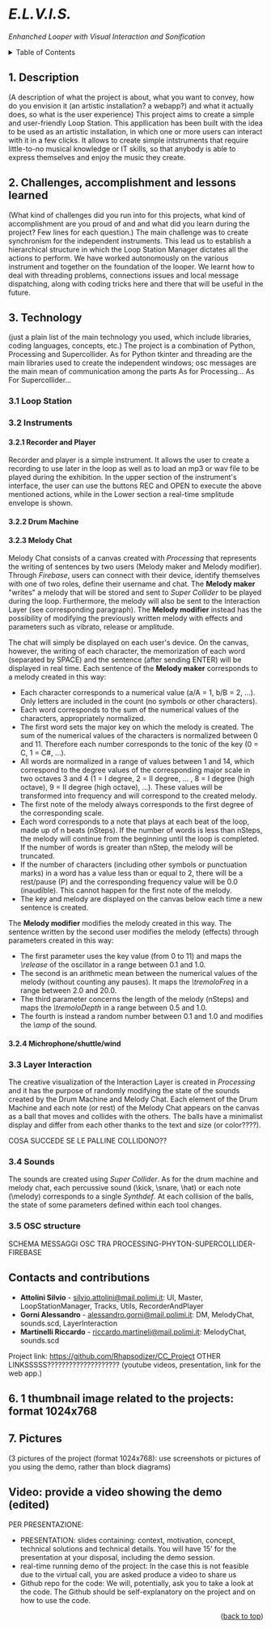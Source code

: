 # *E.L.V.I.S.*
*Enhanched Looper with Visual Interaction and Sonification*

<!-- TABLE OF CONTENTS -->
<details>
  <summary>Table of Contents</summary>
  <ol>
    <li><a href="#description">Description</a></li>
    <li><a href="#cal">Challenges, accomplishment and lessons learned</a></li>
    <li><a href="#technology">Technology</a></li>
      <ul>
        <li><a href="#loop-station">Loop Station</a></li>
        <li><a href="#instruments">Instruments</a></li>
        <ul>
          <li><a href="#RP">Recorder and Player</a></li>
          <li><a href="#DM">Drum Machine</a></li>
          <li><a href="#MC">Melody Chat</a></li>
        </ul>
      </ul>
    
    </li>
    <li><a href="#contact">Contact</a></li>
  </ol>
</details>

## 1. Description
(A description of what the project is about, what you want to convey, how do you envision it (an artistic installation? a webapp?) and what it actually does, so what is the user experience)
This project aims to create a simple and user-friendly Loop Station. This appllication has been built with the idea to be used as an artistic installation, in which one or more users can interact with it in a few clicks.
It allows to create simple intstruments that require little-to-no musical knowledge or IT skills, so that anybody is able
to express themselves and enjoy the music they create.

## 2. Challenges, accomplishment and lessons learned
(What kind of challenges did you run into for this projects, what kind of accomplishment are you proud of and and what did you learn during the project? Few lines for each question.)
The main challenge was to create synchronism for the independent instruments. This lead us to establish a hierarchical structure
in which the Loop Station Manager dictates all the actions to perform.
We have worked autonomously on the various instrument and together on the foundation of the looper.
We learnt how to deal with threading problems, connections issues and local message dispatching, along with coding tricks here and there
that will be useful in the future.

## 3. Technology
(just a plain list of the main technology you used, which include libraries, coding languages, concepts, etc.)
The project is a combination of Python, Processing and Supercollider.
As for Python tkinter and threading are the main libraries used to create the independent windows; osc messages
are the main mean of communication among the parts
As for Processing...
As For Supercollider...

### 3.1 Loop Station
### 3.2 Instruments
#### 3.2.1 Recorder and Player
Recorder and player is a simple instrument. It allows the user to create a recording to use later in the loop as well as
to load an mp3 or wav file to be played during the exhibition.
In the upper section of the instrument's interface, the user can use the buttons REC and OPEN to execute the above
mentioned actions, while in the Lower section a real-time smplitude envelope is shown.

#### 3.2.2 Drum Machine
#### 3.2.3 Melody Chat

Melody Chat consists of a canvas created with *Processing* that represents the writing of sentences by two users (Melody maker and Melody modifier). Through *Firebase*, users can connect with their device, identify themselves with one of two roles, define their username and chat. The **Melody maker** "writes" a melody that will be stored and sent to *Super Collider* to be played during the loop. Furthermore, the melody will also be sent to the Interaction Layer (see corresponding paragraph). The **Melody modifier** instead has the possibility of modifying the previously written melody with effects and parameters such as vibrato, release or amplitude.

The chat will simply be displayed on each user's device. On the canvas, however, the writing of each character, the memorization of each word (separated by SPACE) and the sentence (after sending ENTER) will be displayed in real time. Each sentence of the **Melody maker** corresponds to a melody created in this way:
- Each character corresponds to a numerical value (a/A = 1, b/B = 2, ...). Only letters are included in the count (no symbols or other characters).
- Each word corresponds to the sum of the numerical values of the characters, appropriately normalized.
- The first word sets the major key on which the melody is created. The sum of the numerical values of the characters is normalized between 0 and 11. Therefore each number corresponds to the tonic of the key (0 = C, 1 = C#, ...).
- All words are normalized in a range of values between 1 and 14, which correspond to the degree values of the corresponding major scale in two octaves 3 and 4 (1 = I degree, 2 = II degree, ... , 8 = I degree (high octave), 9 = II degree (high octave), ...). These values will be transformed into frequency and will correspond to the created melody.
- The first note of the melody always corresponds to the first degree of the corresponding scale.
- Each word corresponds to a note that plays at each beat of the loop, made up of n beats (nSteps). If the number of words is less than nSteps, the melody will continue from the beginning until the loop is completed. If the number of words is greater than nStep, the melody will be truncated.
- If the number of characters (including other symbols or punctuation marks) in a word has a value less than or equal to 2, there will be a rest/pause (P) and the corresponding frequency value will be 0.0 (inaudible). This cannot happen for the first note of the melody.
- The key and melody are displayed on the canvas below each time a new sentence is created.

The **Melody modifier** modifies the melody created in this way. The sentence written by the second user modifies the melody (effects) through parameters created in this way:
- The first parameter uses the key value (from 0 to 11) and maps the *\release* of the oscillator in a range between 0.1 and 1.0.
- The second is an arithmetic mean between the numerical values of the melody (without counting any pauses). It maps the *\tremoloFreq* in a range between 2.0 and 20.0.
- The third parameter concerns the length of the melody (nSteps) and maps the *\tremoloDepth* in a range between 0.5 and 1.0.
- The fourth is instead a random number between 0.1 and 1.0 and modifies the *\amp* of the sound.

#### 3.2.4 Michrophone/shuttle/wind



### 3.3 Layer Interaction

The creative visualization of the Interaction Layer is created in *Processing* and it has the purpose of randomly modifying the state of the sounds created by the Drum Machine and Melody Chat. Each element of the Drum Machine and each note (or rest) of the Melody Chat appears on the canvas as a ball that moves and collides with the others. The balls have a minimalist display and differ from each other thanks to the text and size (or color????).

COSA SUCCEDE SE LE PALLINE COLLIDONO??

### 3.4 Sounds

The sounds are created using *Super Collider*. As for the drum machine and melody chat, each percussive sound (\kick, \snare, \hat) or each note (\melody) corresponds to a single *Synthdef*. At each collision of the balls, the state of some parameters defined within each tool changes.

### 3.5 OSC structure
SCHEMA MESSAGGI OSC TRA PROCESSING-PHYTON-SUPERCOLLIDER-FIREBASE

## Contacts and contributions

- **Attolini Silvio** - silvio.attolini@mail.polimi.it: UI, Master, LoopStationManager, Tracks, Utils, RecorderAndPlayer
- **Gorni Alessandro** - alessandro.gorni@mail.polimi.it: DM, MelodyChat, sounds.scd, LayerInteraction
- **Martinelli Riccardo** - riccardo.martineli@mail.polimi.it: MelodyChat, sounds.scd

Project link: https://github.com/Rhapsodizer/CC_Project
OTHER LINKSSSSS???????????????????? (youtube videos, presentation, link for the web app.)


## 6. 1 thumbnail image related to the projects: format 1024x768

## 7. Pictures
(3 pictures of the project (format 1024x768): use screenshots or pictures of you using the demo, rather than block diagrams)

## Video: provide a video showing the demo (edited)

PER PRESENTAZIONE:
- PRESENTATION: slides containing: context, motivation, concept, technical solutions and technical details. You will have 15' for the presentation at your disposal, including the demo session.
- real-time running demo of the project:  In the case this is not feasible due to the virtual call, you are asked produce a video to share us
- Github repo for the code: We will, potentially, ask you to take a look at the code. The Github should be self-explanatory on the project and on how to use the code.

<p align="right">(<a href="#top">back to top</a>)</p>







